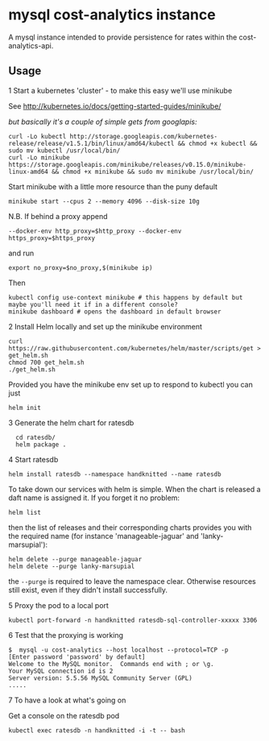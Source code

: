 # mysql cost-analytics instance
A mysql instance intended to provide persistence for rates within the cost-analytics-api.
 
## Usage

1 Start a kubernetes 'cluster' - to make this easy we'll use minikube

  See http://kubernetes.io/docs/getting-started-guides/minikube/

  *but basically it's a couple of simple gets from googlapis:*

    curl -Lo kubectl http://storage.googleapis.com/kubernetes-release/release/v1.5.1/bin/linux/amd64/kubectl && chmod +x kubectl && sudo mv kubectl /usr/local/bin/
    curl -Lo minikube https://storage.googleapis.com/minikube/releases/v0.15.0/minikube-linux-amd64 && chmod +x minikube && sudo mv minikube /usr/local/bin/

  Start minikube with a little more resource than the puny default

    minikube start --cpus 2 --memory 4096 --disk-size 10g
  
  N.B. If behind a proxy append

    --docker-env http_proxy=$http_proxy --docker-env https_proxy=$https_proxy
  
  and run 
  
    export no_proxy=$no_proxy,$(minikube ip)

  Then

    kubectl config use-context minikube # this happens by default but maybe you'll need it if in a different console?
    minikube dashboard # opens the dashboard in default browser


2 Install Helm locally and set up the minikube environment

    curl https://raw.githubusercontent.com/kubernetes/helm/master/scripts/get > get_helm.sh
    chmod 700 get_helm.sh
    ./get_helm.sh

  Provided you have the minikube env set up to respond to kubectl you can just
  
    helm init

3 Generate the helm chart for ratesdb

      cd ratesdb/
      helm package .

4 Start ratesdb

    helm install ratesdb --namespace handknitted --name ratesdb

  To take down our services with helm is simple.  When the chart is released a
  daft name is assigned it.  If you forget it no problem:
  
    helm list
    
  then the list of releases and their corresponding charts provides you with
  the required name (for instance 'manageable-jaguar' and 'lanky-marsupial'):
  
    helm delete --purge manageable-jaguar
    helm delete --purge lanky-marsupial
    
  the `--purge` is required to leave the namespace clear.  Otherwise resources
  still exist, even if they didn't install successfully.
 
5 Proxy the pod to a local port

    kubectl port-forward -n handknitted ratesdb-sql-controller-xxxxx 3306
    
6 Test that the proxying is working

    $  mysql -u cost-analytics --host localhost --protocol=TCP -p
    [Enter password 'password' by default]
    Welcome to the MySQL monitor.  Commands end with ; or \g.
    Your MySQL connection id is 2
    Server version: 5.5.56 MySQL Community Server (GPL)
    .....

7 To have a look at what's going on

  Get a console on the ratesdb pod

    kubectl exec ratesdb -n handknitted -i -t -- bash
